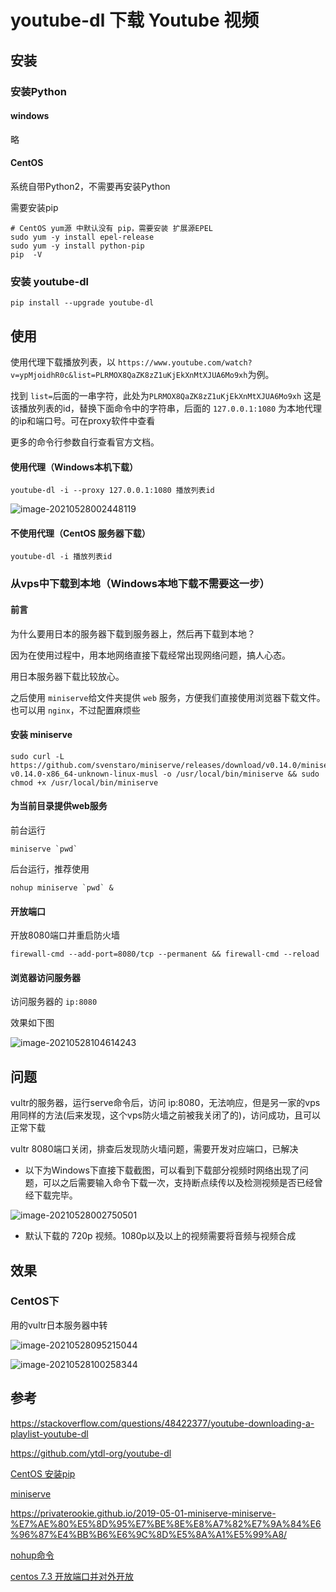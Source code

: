 # youtube-dl 下载 Youtube 视频

## 安装

### 安装Python

#### windows

略

#### CentOS

系统自带Python2，不需要再安装Python

需要安装pip

```shell
# CentOS yum源 中默认没有 pip，需要安装 扩展源EPEL
sudo yum -y install epel-release
sudo yum -y install python-pip
pip  -V
```

### 安装 youtube-dl

```shell
pip install --upgrade youtube-dl
```

## 使用

使用代理下载播放列表，以 `https://www.youtube.com/watch?v=ypMjoidhR0c&list=PLRMOX8QaZK8zZ1uKjEkXnMtXJUA6Mo9xh`为例。

找到 `list=`后面的一串字符，此处为`PLRMOX8QaZK8zZ1uKjEkXnMtXJUA6Mo9xh` 这是该播放列表的id，替换下面命令中的字符串，后面的 `127.0.0.1:1080` 为本地代理的ip和端口号。可在proxy软件中查看

更多的命令行参数自行查看官方文档。

#### 使用代理（Windows本机下载）

```shell
youtube-dl -i --proxy 127.0.0.1:1080 播放列表id 
```

![image-20210528002448119](img/youtube-dl/image-20210528002448119.png)

#### 不使用代理（CentOS 服务器下载）

```shell
youtube-dl -i 播放列表id
```

### 从vps中下载到本地（Windows本地下载不需要这一步）

#### 前言

为什么要用日本的服务器下载到服务器上，然后再下载到本地？

因为在使用过程中，用本地网络直接下载经常出现网络问题，搞人心态。

用日本服务器下载比较放心。

之后使用 `miniserve`给文件夹提供 `web` 服务，方便我们直接使用浏览器下载文件。也可以用 `nginx`，不过配置麻烦些

#### 安装 miniserve

```shell
sudo curl -L https://github.com/svenstaro/miniserve/releases/download/v0.14.0/miniserve-v0.14.0-x86_64-unknown-linux-musl -o /usr/local/bin/miniserve && sudo chmod +x /usr/local/bin/miniserve
```

#### 为当前目录提供web服务

前台运行

```shell
miniserve `pwd`
```

后台运行，推荐使用

```shell
nohup miniserve `pwd` &
```

#### 开放端口

开放8080端口并重启防火墙

```shell
firewall-cmd --add-port=8080/tcp --permanent && firewall-cmd --reload
```

#### 浏览器访问服务器

访问服务器的 `ip:8080`

效果如下图

![image-20210528104614243](img/youtube-dl/image-20210528104614243.png)

## 问题 

vultr的服务器，运行serve命令后，访问 ip:8080，无法响应，但是另一家的vps用同样的方法(后来发现，这个vps防火墙之前被我关闭了的)，访问成功，且可以正常下载

vultr 8080端口关闭，排查后发现防火墙问题，需要开发对应端口，已解决

- 以下为Windows下直接下载截图，可以看到下载部分视频时网络出现了问题，可以之后需要输入命令下载一次，支持断点续传以及检测视频是否已经曾经下载完毕。

![image-20210528002750501](img/youtube-dl/image-20210528002750501.png)

- 默认下载的 720p 视频。1080p以及以上的视频需要将音频与视频合成

## 效果

### CentOS下

用的vultr日本服务器中转

![image-20210528095215044](img/youtube-dl/image-20210528095215044.png)

![image-20210528100258344](img/youtube-dl/image-20210528100258344.png)

## 参考

https://stackoverflow.com/questions/48422377/youtube-downloading-a-playlist-youtube-dl

https://github.com/ytdl-org/youtube-dl

[CentOS 安装pip](https://www.jianshu.com/p/df3bb8e2b1c3)

[miniserve](https://github.com/svenstaro/miniserve)

https://privaterookie.github.io/2019-05-01-miniserve-miniserve-%E7%AE%80%E5%8D%95%E7%BE%8E%E8%A7%82%E7%9A%84%E6%96%87%E4%BB%B6%E6%9C%8D%E5%8A%A1%E5%99%A8/

[nohup命令](https://www.cnblogs.com/baby123/p/6477429.html)

[centos 7.3 开放端口并对外开放](https://blog.csdn.net/qq_24232123/article/details/79781527)
